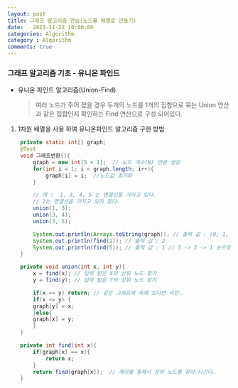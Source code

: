 ```yaml
---
layout: post
title: 그래프 알고리즘 연습(노드를 배열로 만들기)
date:   2023-11-22 10:00:00
categories: Algorithm
category : Algorithm
comments: true 
---
```


### 그래프 알고리즘 기초 - 유니온 파인드 

- 유니온 파인드 알고리즘(Union-Find)
  > 여러 노드가 주어 졌을 경우 두개의 노드를 1개의 집합으로 묶는 Union 연산과 같은 집합인지 확인하는 Find 연산으로 구성 되어있다.

1. 1차원 배열을 사용 하여 유니온파인드 알고리즘 구현 방법


```java
    private static int[] graph;
    @Test
    void 그래프변환(){
        graph = new int[5 + 1];  // 노드 개수(N) 만큼 생성
        for(int i = 1; i < graph.length; i++){
            graph[i] = i;  //노드값 초기화
        }

        // 예 :  1, 3, 4, 5 는 연결선을 가지고 있다. 
        // 2는 연결선을 가지고 있지 않다.
        union(1, 3);
        union(3, 4);
        union(3, 5);

        System.out.println(Arrays.toString(graph)); // 출력 값 : [0, 1, 2, 1, 1, 1]  // 1,3,4,5 는 1번을 상위 노드로 하나의 집합이다. 2는 자기 자신이 상위 노드로 하나의 집합니다.
        System.out.println(find(2)); // 출력 값 : 2
        System.out.println(find(5)); // 출력 값 : 1 // 5 -> 3 -> 1 순으로 상위 노드를 찾는다.
    }

    private void union(int x, int y){
        x = find(x); // 입력 받은 X의 상위 노드 찾기
        y = find(y); // 입력 받은 Y의 상위 노드 찾기

        if(x == y) return; // 같은 그래프에 속해 있다면 리턴.
        if(x <= y) {
        graph[y] = x;
        }else{
        graph[x] = y;
        }
    }

    private int find(int x){
        if(graph[x] == x){
            return x;
        }
        return find(graph[x]);  // 재귀를 통해서 상위 노드를 찾아 나간다.
    }
```